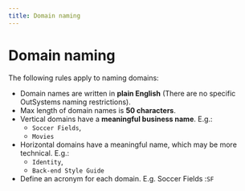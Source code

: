 ```yaml
---
title: Domain naming
---
```

# Domain naming

The following rules apply to naming domains:

* Domain names are written in **plain English** (There are no specific OutSystems naming restrictions).
* Max length of domain names is **50 characters**.
* Vertical domains have a **meaningful business name**. E.g.:
    * `Soccer Fields`,
    * `Movies`
* Horizontal domains have a meaningful name, which may be more technical. E.g.:
    * `Identity`,
    * `Back-end Style Guide`
* Define an acronym for each domain. E.g. Soccer Fields :`SF`
